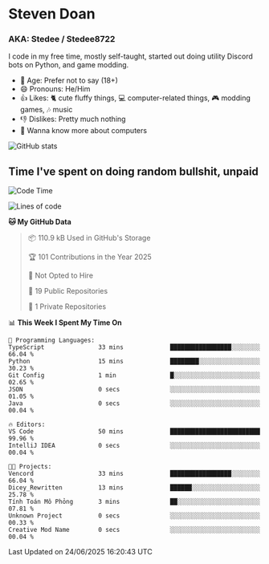 # Steven Doan
### AKA: Stedee / Stedee8722
I code in my free time, mostly self-taught, started out doing utility Discord bots on Python, and game modding.

- 🤔 Age: Prefer not to say (18+)
- 😄 Pronouns: He/Him
- 👍 Likes: 🐈 cute fluffy things, 💻 computer-related things, 🎮 modding games, 🎶 music
- 👎 Dislikes: Pretty much nothing
- 🥹 Wanna know more about computers

![GitHub stats](https://github-readme-stats-iota-mocha-40.vercel.app/api?username=Stedee8722&show=prs_merged,prs_merged_percentage&show_icons=true&theme=transparent)

## Time I've spent on doing random bullshit, unpaid
<!--START_SECTION:Time I've spent on doing random bullshit, unpaid-->
![Code Time](http://img.shields.io/badge/Code%20Time-279%20hrs%2038%20mins-blue)

![Lines of code](https://img.shields.io/badge/From%20Hello%20World%20I%27ve%20Written-83.0%20thousand%20lines%20of%20code-blue)

**🐱 My GitHub Data** 

> 📦 110.9 kB Used in GitHub's Storage 
 > 
> 🏆 101 Contributions in the Year 2025
 > 
> 🚫 Not Opted to Hire
 > 
> 📜 19 Public Repositories 
 > 
> 🔑 1 Private Repositories 
 > 
📊 **This Week I Spent My Time On** 

```text
💬 Programming Languages: 
TypeScript               33 mins             █████████████████░░░░░░░░   66.04 % 
Python                   15 mins             ████████░░░░░░░░░░░░░░░░░   30.23 % 
Git Config               1 min               █░░░░░░░░░░░░░░░░░░░░░░░░   02.65 % 
JSON                     0 secs              ░░░░░░░░░░░░░░░░░░░░░░░░░   01.05 % 
Java                     0 secs              ░░░░░░░░░░░░░░░░░░░░░░░░░   00.04 % 

🔥 Editors: 
VS Code                  50 mins             █████████████████████████   99.96 % 
IntelliJ IDEA            0 secs              ░░░░░░░░░░░░░░░░░░░░░░░░░   00.04 % 

🐱‍💻 Projects: 
Vencord                  33 mins             █████████████████░░░░░░░░   66.04 % 
Dicey_Rewritten          13 mins             ██████░░░░░░░░░░░░░░░░░░░   25.78 % 
Tính Toán Mô Phỏng       3 mins              ██░░░░░░░░░░░░░░░░░░░░░░░   07.81 % 
Unknown Project          0 secs              ░░░░░░░░░░░░░░░░░░░░░░░░░   00.33 % 
Creative Mod Name        0 secs              ░░░░░░░░░░░░░░░░░░░░░░░░░   00.04 % 
```


 Last Updated on 24/06/2025 16:20:43 UTC
<!--END_SECTION:Time I've spent on doing random bullshit, unpaid-->
